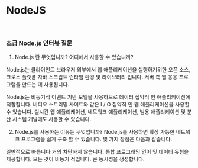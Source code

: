 # NodeJS

<br>

### 초급 Node.js 인터뷰 질문 ###


1. Node.js 란 무엇입니까? 어디에서 사용할 수 있습니까?

Node.js는 클라이언트 브라우저 외부에서 웹 애플리케이션을 실행하기위한 오픈 소스, 크로스 플랫폼 자바 스크립트 런타임 환경 및 라이브러리 입니다. 서버 측 웹 응용 프로그램을 만드는 데 사용됩니다.

Node.js는 비동기식 이벤트 기반 모델을 사용하므로 데이터 집약적 인 애플리케이션에 적합합니다. 비디오 스트리밍 사이트와 같은 I / O 집약적 인 웹 애플리케이션을 사용할 수 있습니다. 실시간 웹 애플리케이션, 네트워크 애플리케이션, 범용 애플리케이션 및 분산 시스템 개발에도 사용할 수 있습니다.

2. Node.js를 사용하는 이유는 무엇입니까?
Node.js를 사용하면 확장 가능한 네트워크 프로그램을 쉽게 구축 할 수 있습니다. 몇 가지 장점은 다음과 같습니다.

일반적으로 빠릅니다
거의 차단하지 않습니다.
통합 프로그래밍 언어 및 데이터 유형을 제공합니다.
모든 것이 비동기 적입니다. 
큰 동시성을 생성합니다.
